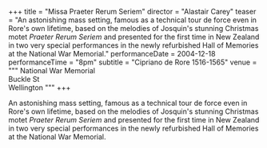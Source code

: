 +++
title = "Missa Praeter Rerum Seriem"
director = "Alastair Carey"
teaser = "An astonishing mass setting, famous as a technical tour de force even in Rore's own lifetime, based on the melodies of Josquin's stunning Christmas motet *Praeter Rerum Seriem* and presented for the first time in New Zealand in two very special performances in the newly refurbished Hall of Memories at the National War Memorial."
performanceDate = 2004-12-18
performanceTime = "8pm"
subtitle = "Cipriano de Rore 1516-1565"
venue = """
National War Memorial  
Buckle St  
Wellington
"""
+++

An astonishing mass setting, famous as a technical tour de force even in Rore's own lifetime, based on the melodies of Josquin's stunning Christmas motet *Praeter Rerum Seriem* and presented for the first time in New Zealand in two very special performances in the newly refurbished Hall of Memories at the National War Memorial.
